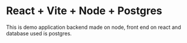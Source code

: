 # React + Vite + Node + Postgres

This is demo application backend made on node, front end on react and database used is postgres.

